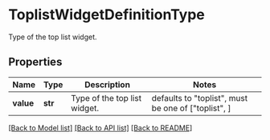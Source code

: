 # ToplistWidgetDefinitionType

Type of the top list widget.

## Properties

| Name      | Type    | Description                  | Notes                                               |
| --------- | ------- | ---------------------------- | --------------------------------------------------- |
| **value** | **str** | Type of the top list widget. | defaults to "toplist", must be one of ["toplist", ] |

[[Back to Model list]](README.md#documentation-for-models) [[Back to API list]](README.md#documentation-for-api-endpoints) [[Back to README]](README.md)
